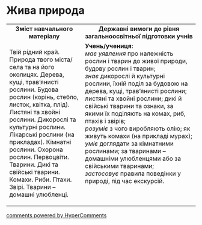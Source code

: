 <div id="hypercomments_widget" class="js-hypercomments-widget invisible"></div>

Жива природа
=============================================

<table>
  <tr>
    <td width="40%" align="center"><b>Зміст навчального матеріалу<b></td>
    <td width="60%" align="center"><b>Державні вимоги до рівня загальноосвітньої підготовки учнів</b></td>
  </tr>
  <tr>
    <td width="40%" style="vertical-align:top !important;">
        <p>Твій рідний край. Природа твого міста/села та на його околицях. Дерева, кущі, трав’янисті рослини. Будова рослин (корінь, стебло, листок, квітка, плід). Листяні та хвойні рослини. Дикорослі та культурні рослини. Лікарські рослини (на прикладах). Кімнатні рослини. Охорона рослин. Первоцвіти. Тварини. Дикі та свійські тварини. Комахи. Риби. Птахи. Звірі. Тварини – домашні улюбленці. </p>
    </td>
    <td width="60%" style="vertical-align:top !important;">
    <b>Учень/учениця:</b><br>
      	<i>має уявлення</i> про належність рослин і тварин до живої природи, будову рослин і тварин;<br>
        <i>знає</i> дикорослі й культурні рослини, їхній поділ за будовою на дерева, кущі, трав’янисті рослини; листяні та хвойні рослини; дикі й свійські тварини та ознаки, за якими їх поділяють на комах, риб, птахів і звірів;<br>
        <i>розуміє</i> з чого виробляють олію; як живуть комахи (на прикладі мурах);<br>
        <i>уміє</i> доглядати за кімнатними рослинами; за тваринами – домашніми улюбленцями або за свійськими тваринами;<br>
        <i>застосовує</i> правила поведінки у природі, під час екскурсій.
	</td>
  </tr>
</table>

<div class="js-hypercomments-container">
<a href="http://hypercomments.com" class="hc-link" title="comments widget">comments powered by HyperComments</a>
</div>